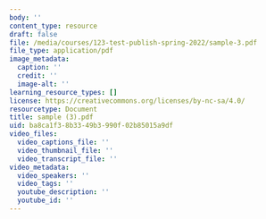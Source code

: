 ```yaml
---
body: ''
content_type: resource
draft: false
file: /media/courses/123-test-publish-spring-2022/sample-3.pdf
file_type: application/pdf
image_metadata:
  caption: ''
  credit: ''
  image-alt: ''
learning_resource_types: []
license: https://creativecommons.org/licenses/by-nc-sa/4.0/
resourcetype: Document
title: sample (3).pdf
uid: ba8ca1f3-8b33-49b3-990f-02b85015a9df
video_files:
  video_captions_file: ''
  video_thumbnail_file: ''
  video_transcript_file: ''
video_metadata:
  video_speakers: ''
  video_tags: ''
  youtube_description: ''
  youtube_id: ''
---
```


